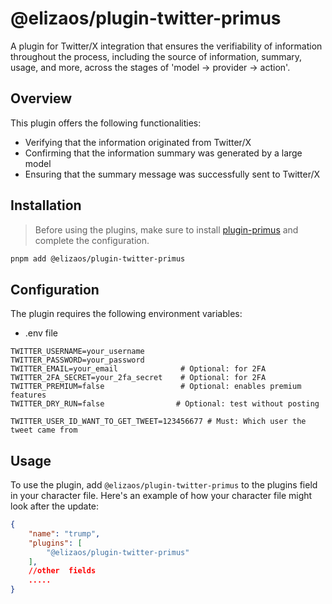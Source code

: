 # @elizaos/plugin-twitter-primus

A plugin for Twitter/X integration that ensures the verifiability of information throughout the process, including the source of information, summary, usage, and more, across the stages of 'model -> provider -> action'.
## Overview

This plugin offers the following functionalities:

- Verifying that the information originated from Twitter/X
- Confirming that the information summary was generated by a large model
- Ensuring that the summary message was successfully sent to Twitter/X

## Installation

> Before using the plugins, make sure to install [plugin-primus](../plugin-primus) and complete the configuration.

```bash
pnpm add @elizaos/plugin-twitter-primus
```

## Configuration

The plugin requires the following environment variables:

- .env file

```env
TWITTER_USERNAME=your_username
TWITTER_PASSWORD=your_password
TWITTER_EMAIL=your_email              # Optional: for 2FA
TWITTER_2FA_SECRET=your_2fa_secret    # Optional: for 2FA
TWITTER_PREMIUM=false                 # Optional: enables premium features
TWITTER_DRY_RUN=false                # Optional: test without posting

TWITTER_USER_ID_WANT_TO_GET_TWEET=123456677 # Must: Which user the tweet came from
```

## Usage
To use the plugin, add `@elizaos/plugin-twitter-primus` to the plugins field in your character file. Here's an example of how your character file might look after the update:

```json
{
    "name": "trump",
    "plugins": [
        "@elizaos/plugin-twitter-primus"
    ],
    //other  fields
    .....
}
```
